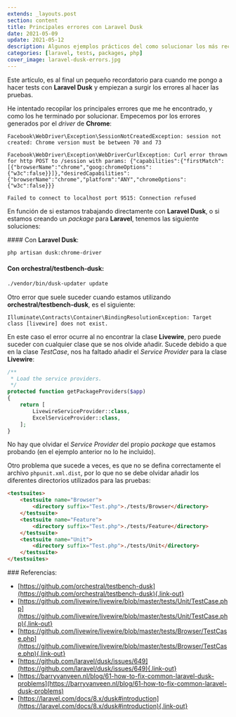```yaml
---
extends: _layouts.post
section: content
title: Principales errores con Laravel Dusk
date: 2021-05-09
update: 2021-05-12
description: Algunos ejemplos prácticos del como solucionar los más recurrentes errores con Laravel Dusk y orchestral/testbench-dusk.
categories: [laravel, tests, packages, php]
cover_image: laravel-dusk-errors.jpg
---
```


Este artículo, es al final un pequeño recordatorio para cuando me pongo a hacer tests con **Laravel Dusk** y empiezan a surgir los errores al hacer las pruebas. 

He intentado recopilar los principales errores que me he encontrado, y como los he terminado por solucionar. Empecemos por los errores generados por el *driver* de **Chrome**:

```
Facebook\WebDriver\Exception\SessionNotCreatedException: session not created: Chrome version must be between 70 and 73
```

```
Facebook\WebDriver\Exception\WebDriverCurlException: Curl error thrown for http POST to /session with params: {"capabilities":{"firstMatch":[{"browserName":"chrome","goog:chromeOptions":{"w3c":false}}]},"desiredCapabilities":{"browserName":"chrome","platform":"ANY","chromeOptions":{"w3c":false}}}
```

```
Failed to connect to localhost port 9515: Connection refused
```

En función de si estamos trabajando directamente con **Laravel Dusk**, o si estamos creando un *package* para **Laravel**, tenemos las siguiente soluciones:

#### Con **Laravel Dusk**:

```bash
php artisan dusk:chrome-driver
```

#### Con **orchestral/testbench-dusk**:

```bash
./vendor/bin/dusk-updater update
```

Otro error que suele suceder cuando estamos utilizando **orchestral/testbench-dusk**, es el siguiente:

```
Illuminate\Contracts\Container\BindingResolutionException: Target class [livewire] does not exist.
```

En este caso el error ocurre al no encontrar la clase **Livewire**, pero puede suceder con cualquier clase que se nos olvide añadir. Sucede debido a que en la clase *TestCase*, nos ha faltado añadir el *Service Provider* para la clase **Livewire**:

```php
/**
 * Load the service providers.
 */
protected function getPackageProviders($app)
{
    return [
        LivewireServiceProvider::class,
        ExcelServiceProvider::class,
    ];
}
```

No hay que olvidar el *Service Provider* del propio *package* que estamos probando (en el ejemplo anterior no lo he incluido). 

Otro problema que sucede a veces, es que no se defina correctamente el archivo `phpunit.xml.dist`, por lo que no se debe olvidar añadir los diferentes directorios utilizados para las pruebas:

```html
<testsuites>
    <testsuite name="Browser">
        <directory suffix="Test.php">./tests/Browser</directory>
    </testsuite>
    <testsuite name="Feature">
        <directory suffix="Test.php">./tests/Feature</directory>
    </testsuite>
    <testsuite name="Unit">
        <directory suffix="Test.php">./tests/Unit</directory>
    </testsuite>
</testsuites>
```

### Referencias:

+ [https://github.com/orchestral/testbench-dusk](https://github.com/orchestral/testbench-dusk){.link-out}
+ [https://github.com/livewire/livewire/blob/master/tests/Unit/TestCase.php](https://github.com/livewire/livewire/blob/master/tests/Unit/TestCase.php){.link-out}
+ [https://github.com/livewire/livewire/blob/master/tests/Browser/TestCase.php](https://github.com/livewire/livewire/blob/master/tests/Browser/TestCase.php){.link-out}
+ [https://github.com/laravel/dusk/issues/649](https://github.com/laravel/dusk/issues/649){.link-out}
+ [https://barryvanveen.nl/blog/61-how-to-fix-common-laravel-dusk-problems](https://barryvanveen.nl/blog/61-how-to-fix-common-laravel-dusk-problems)
+ [https://laravel.com/docs/8.x/dusk#introduction](https://laravel.com/docs/8.x/dusk#introduction){.link-out}
